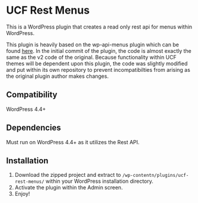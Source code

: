 # UCF Rest Menus
This is a WordPress plugin that creates a read only rest api for menus within WordPress.

This plugin is heavily based on the wp-api-menus plugin which can be found [here](https://wordpress.org/plugins/wp-api-menus/). In the initial commit of the plugin, the code is almost exactly the same as the v2 code of the original. Because functionality within UCF themes will be dependent upon this plugin, the code was slightly modified and put within its own repository to prevent incompatibilties from arising as the  original plugin author makes changes.

## Compatibility
WordPress 4.4+

## Dependencies
Must run on WordPress 4.4+ as it utilizes the Rest API. 

## Installation
1. Download the zipped project and extract to `/wp-contentn/plugins/ucf-rest-menus/` within your WordPress installation directory.
2. Activate the plugin within the Admin screen.
3. Enjoy!
